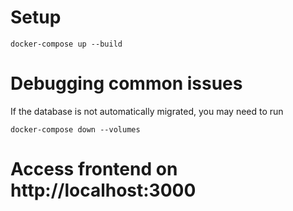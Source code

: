# Setup 
```
docker-compose up --build 
```

# Debugging common issues 
If the database is not automatically migrated, you may need to run 
```
docker-compose down --volumes
```

# Access frontend on http://localhost:3000